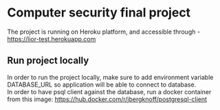 # Computer security final project

The project is running on Heroku platform, and accessible through - https://lior-test.herokuapp.com  

## Run project locally
In order to run the project locally, make sure to add environment variable DATABASE_URL so application will be able to connect to database.  
In order to have psql client against the database, run a docker container from this image: https://hub.docker.com/r/jbergknoff/postgresql-client  

